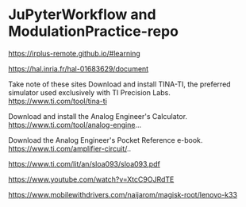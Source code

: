 # JuPyterWorkflow and ModulationPractice-repo

https://irplus-remote.github.io/#learning


https://hal.inria.fr/hal-01683629/document

Take note of these sites 
Download and install TINA-TI, the preferred simulator used exclusively with TI Precision Labs.
https://www.ti.com/tool/tina-ti

Download and install the Analog Engineer's Calculator.
https://www.ti.com/tool/analog-engine...

Download the Analog Engineer's Pocket Reference e-book.
https://www.ti.com/amplifier-circuit/..

https://www.ti.com/lit/an/sloa093/sloa093.pdf

https://www.youtube.com/watch?v=XtcC9OJRdTE


https://www.mobilewithdrivers.com/naijarom/magisk-root/lenovo-k33

